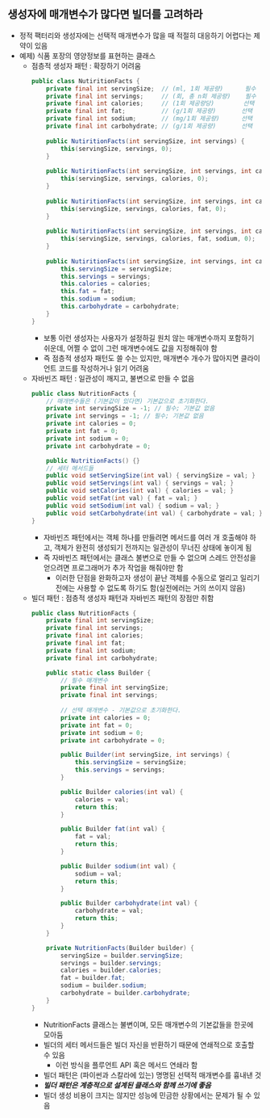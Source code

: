 ## 생성자에 매개변수가 많다면 빌더를 고려하라

- 정적 팩터리와 생성자에는 선택적 매개변수가 많을 때 적절히 대응하기 어렵다는 제약이 있음
- 예제) 식품 포장의 영양정보를 표현하는 클래스
  - 점층적 생성자 패턴 : 확장하기 어려움
      ```java
      public class NutiritionFacts {
          private final int servingSize;  // (ml, 1회 제공량)      필수
          private final int servings;     // (회, 총 n회 제공량)    필수
          private final int calories;     // (1회 제공량당)        선택
          private final int fat;          // (g/1회 제공량)       선택
          private final int sodium;       // (mg/1회 제공량)      선택
          private final int carbohydrate; // (g/1회 제공량)       선택
        
          public NutiritionFacts(int servingSize, int servings) {
              this(servingSize, servings, 0);
          }
        
          public NutiritionFacts(int servingSize, int servings, int calories) {
              this(servingSize, servings, calories, 0);
          }
        
          public NutiritionFacts(int servingSize, int servings, int calories, int fat) {
              this(servingSize, servings, calories, fat, 0);
          }
        
          public NutiritionFacts(int servingSize, int servings, int calories, int fat, int sodium) {
              this(servingSize, servings, calories, fat, sodium, 0);
          }
        
          public NutiritionFacts(int servingSize, int servings, int calories, int fat, int sodium, int carbohydrate) {
              this.servingSize = servingSize;
              this.servings = servings;
              this.calories = calories;
              this.fat = fat;
              this.sodium = sodium;
              this.carbohydrate = carbohydrate;
          }
      }
      ```
    - 보통 이런 생성자는 사용자가 설정하길 원치 않는 매개변수까지 포함하기 쉬운데, 어쩔 수 없이 그런 매개변수에도 값을 지정해줘야 함
    - 즉 점층적 생성자 패턴도 쓸 수는 있지만, 매개변수 개수가 많아지면 클라이언트 코드를 작성하거나 읽기 어려움
  - 자바빈즈 패턴 : 일관성이 깨지고, 불변으로 만들 수 없음
    ```java
    public class NutritionFacts {
        // 매개변수들은 (기본값이 있다면) 기본값으로 초기화한다.
        private int servingSize = -1; // 필수; 기본값 없음
        private int servings = -1; // 필수; 기본값 없음
        private int calories = 0;
        private int fat = 0;
        private int sodium = 0;
        private int carbohydrate = 0;
    
        public NutritionFacts() {}
        // 세터 메서드들
        public void setServingSize(int val) { servingSize = val; }
        public void setServings(int val) { servings = val; }
        public void setCalories(int val) { calories = val; }
        public void setFat(int val) { fat = val; }
        public void setSodium(int val) { sodium = val; }
        public void setCarbohydrate(int val) { carbohydrate = val; }
    }
    ```
    - 자바빈즈 패턴에서는 객체 하나를 만들려면 메서드를 여러 개 호출해야 하고, 객체가 완전히 생성되기 전까지는 일관성이 무너진 상태에 놓이게 됨
    - 즉 자바빈즈 패턴에서는 클래스 불변으로 만들 수 없으며 스레드 안전성을 얻으려면 프로그래머가 추가 작업을 해줘야만 함
      - 이러한 단점을 완화하고자 생성이 끝난 객체를 수동으로 얼리고 일리기 전에는 사용할 수 없도록 하기도 함(실전에러는 거의 쓰이지 않음) 
  - 빌더 패턴 : 점층적 생성자 패턴과 자바빈즈 패턴의 장점만 취함
    ```java
    public class NutritionFacts {
        private final int servingSize;
        private final int servings;
        private final int calories;
        private final int fat;
        private final int sodium;
        private final int carbohydrate;
    
        public static class Builder {
            // 필수 매개변수
            private final int servingSize;
            private final int servings;
        
            // 선택 매개변수 - 기본값으로 초기화한다.
            private int calories = 0;
            private int fat = 0;
            private int sodium = 0;
            private int carbohydrate = 0;
    
            public Builder(int servingSize, int servings) {
                this.servingSize = servingSize;
                this.servings = servings;
            }       
    
            public Builder calories(int val) {
                calories = val;
                return this;
            }
    
            public Builder fat(int val) {
                fat = val;
                return this;
            }
    
            public Builder sodium(int val) {
                sodium = val;
                return this;
            }
    
            public Builder carbohydrate(int val) {
                carbohydrate = val;
                return this;
            }     
        }
    
        private NutritionFacts(Builder builder) {
            servingSize = builder.servingSize;
            servings = builder.servings;
            calories = builder.calories;
            fat = builder.fat;
            sodium = builder.sodium;
            carbohydrate = builder.carbohydrate;
        }
    }
    ```
      - NutritionFacts 클래스는 불변이며, 모든 매개변수의 기본값들을 한곳에 모아둠
      - 빌더의 세터 메서드들은 빌더 자신을 반환하기 때문에 연쇄적으로 호출할 수 있음
        - 이런 방식을 플루언트 API 혹은 메서드 연쇄라 함
      - 빌더 패턴은 (파이썬과 스칼라에 있는) 명명된 선택적 매개변수를 흉내낸 것
      - ***빌더 패턴은 계층적으로 설계된 클래스와 함께 쓰기에 좋음***
      - 빌더 생성 비용이 크지는 않지만 성능에 민금한 상황에서는 문제가 될 수 있음
